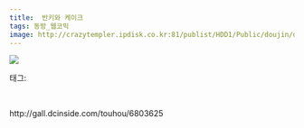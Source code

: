 ```yaml
---
title:  반키와 케이크
tags: 동방_웹코믹
image: http://crazytempler.ipdisk.co.kr:81/publist/HDD1/Public/doujin/dcinside/6803625/001.jpg
---
```

<img src="http://crazytempler.ipdisk.co.kr:81/publist/HDD1/Public/doujin/dcinside/6803625/001.jpg">
<div class="tagTrail">
<p>태그: </p>
<ul>
</ul>
</div><br/>
<p class="reference">http://gall.dcinside.com/touhou/6803625</p>